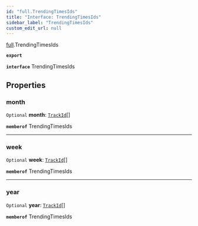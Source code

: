 ```yaml
---
id: "full.TrendingTimesIds"
title: "Interface: TrendingTimesIds"
sidebar_label: "TrendingTimesIds"
custom_edit_url: null
---
```


[full](../namespaces/full.md).TrendingTimesIds

**`export`**

**`interface`** TrendingTimesIds

## Properties

### month

 `Optional` **month**: [`TrackId`](full.TrackId.md)[]

**`memberof`** TrendingTimesIds

___

### week

 `Optional` **week**: [`TrackId`](full.TrackId.md)[]

**`memberof`** TrendingTimesIds

___

### year

 `Optional` **year**: [`TrackId`](full.TrackId.md)[]

**`memberof`** TrendingTimesIds
